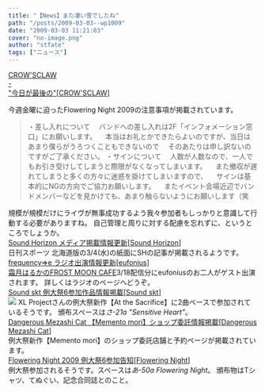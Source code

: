 ```yaml
---
title: "【News】また凄い雪でしたね"
path: "/posts/2009-03-03--wp1009"
date: "2009-03-03 11:21:03"
cover: "no-image.png"
author: "stfate"
tags: ["ニュース"]
---
```


<style type="text/css">
<!--
p {white-space: pre-wrap};
-->
</style>

<a class="topics" href="http://www.crowsclaw.info/diary.php" target="_blank">CROW'SCLAW - "今日が最後の"</a><span class="junre">[<a href="http://www.crowsclaw.info/" target="_blank">CROW'SCLAW</a>]</span>
<div class="news">今週金曜に迫ったFlowering Night 2009の注意事項が掲載されています。<blockquote>・差し入れについて
　バンドへの差し入れは2F「インフォメーション窓口」にお願いします。
　本当はお礼とかできたらよいのですが、当日はあまり僕らがうろつくこともできないので
　そのあたりは申し訳ないのですがご了承ください。
・サインについて
　人数が人数なので、一人でもお引き受けしてしまうと際限がなくなってしまいます。
　また撤収が遅れてしまうと多くの方々に迷惑を掛けてしまいますので、
　サインは基本的にNGの方向でご協力お願いします。
　またイベント会場近辺でバンドメンバーなどを見かけても、あまり触らないようにお願いします（笑</blockquote>規模が規模だけにライヴが無事成功するよう我々参加者もしっかりと意識して行動する必要がありますね。
自己管理と周りに対する配慮を忘れずに、というところでしょうか。</div>
<a class="topics" href="http://www.soundhorizon.com/information/index.html" target="_blank">Sound Horizon メディア掲載情報更新</a><span class="junre">[<a href="http://sound-horizon.net/" target="_blank">Sound Horizon</a>]</span>
<div class="news">日刊スポーツ 北海道版の3/4(水)の紙面にSHの記事が掲載されるようです。</div>
<a class="topics" href="http://eufonius.net/" target="_blank">frequency⇒e ラジオ出演情報更新</a><span class="junre">[<a href="http://eufonius.net/" target="_blank">eufonius</a>]</span>
<div class="news"><a href="http://www.timerocket.co.jp/fmc/" target="_blank">霜月はるかのFROST MOON CAFE</a>3/18配信分にeufoniusのお二人がゲスト出演されます。
詳しくはラジオのページへどうぞ。</div>
<a class="topics" href="http://tuutenn.s66.xrea.com/" target="_blank">Sound skt 例大祭6参加作品情報掲載</a><span class="junre">[<a href="http://tuutenn.s66.xrea.com/" target="_blank">Sound skt</a>]</span>
<div class="news"><a href="http://www.xlproject.cc/" target="_blank"><img src="http://www.xlproject.cc/images/bn.png"></a>
XL Projectさんの例大祭新作【At the Sacrifice】に2曲ベースで参加されているそうです。
頒布スペースは<em>さ-21a "Sensitive Heart"</em>。</div>
<a class="topics" href="http://www.komatsuna-ya.com/~nekonomikan/dmc/index.html" target="_blank">Dangerous Mezashi Cat 【Memento mori】ショップ委託情報掲載</a><span class="junre">[<a href="http://www.komatsuna-ya.com/~nekonomikan/dmc/index.html" target="_blank">Dangerous Mezashi Cat</a>]</span>
<div class="news">例大祭新作【Memento mori】のショップ委託店舗と予約ページが掲載されています。</div>
<a class="topics" href="http://www.flowering-night.net/2009/index.htm" target="_blank">Flowering Night 2009 例大祭6参加告知</a><span class="junre">[<a href="http://www.flowering-night.net/2009/index.htm" target="_blank">Flowering Night</a>]</span>
<div class="news">例大祭参加されるそうです。スペースは<em>あ-50a Flowering Night</em>。
頒布物はTシャツ、てぬぐい、記念合同誌とのこと。</div>
